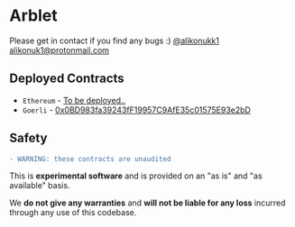 # Arblet

Please get in contact if you find any bugs :)
[@alikonukk1](https://twitter.com/alikonukk1)
alikonuk1@protonmail.com


## Deployed Contracts

- `Ethereum` - [To be deployed..](https://etherscan.io)
- `Goerli` - [0x0BD983fa39243fF19957C9AfE35c01575E93e2bD](https://goerli.etherscan.io/address/0x0BD983fa39243fF19957C9AfE35c01575E93e2bD#code)

## Safety

```diff
- WARNING: these contracts are unaudited
```

This is **experimental software** and is provided on an "as is" and "as available" basis.

We **do not give any warranties** and **will not be liable for any loss** incurred through any use of this codebase.